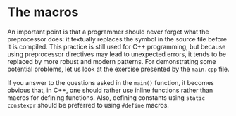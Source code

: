 # The macros

An important point is that a programmer should never forget what the 
preprocessor does: it textually replaces the symbol in the source file
before it is compiled. This practice is still used for C++ programming, but 
because using preprocessor directives may lead to unexpected errors, it 
tends  to be replaced by more robust and modern patterns. For demonstrating 
some potential problems, let us look at the exercise presented by the `main.cpp` file. 

If you answer to the questions asked in the `main()` function, it becomes 
obvious that, in C++, one should rather use inline functions rather than 
macros for defining functions. Also, defining constants using `static 
constexpr` should be preferred to using `#define` macros.